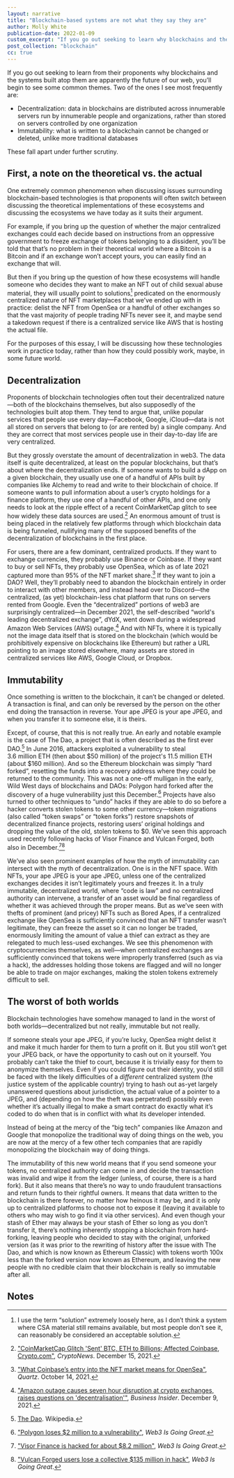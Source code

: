 ```yaml
---
layout: narrative
title: "Blockchain-based systems are not what they say they are"
author: Molly White
publication-date: 2022-01-09
custom_excerpt: "If you go out seeking to learn why blockchains and the systems built atop them are apparently the future of our web, you’ll begin to see some common themes. These fall apart under further scrutiny."
post_collection: "blockchain"
cc: true
---
```


If you go out seeking to learn from their proponents why blockchains and the systems built atop them are apparently the future of our web, you’ll begin to see some common themes. Two of the ones I see most frequently are:

- Decentralization: data in blockchains are distributed across innumerable servers run by innumerable people and organizations, rather than stored on servers controlled by one organization
- Immutability: what is written to a blockchain cannot be changed or deleted, unlike more traditional databases

These fall apart under further scrutiny. 

## First, a note on the theoretical vs. the actual

One extremely common phenomenon when discussing issues surrounding blockchain-based technologies is that proponents will often switch between discussing the theoretical implementations of these ecosystems and discussing the ecosystems we have today as it suits their argument.

For example, if you bring up the question of whether the major centralized exchanges could each decide based on instructions from an oppressive government to freeze exchange of tokens belonging to a dissident, you’ll be told that that’s no problem in their theoretical world where a Bitcoin is a Bitcoin and if an exchange won’t accept yours, you can easily find an exchange that will. 

But then if you bring up the question of how these ecosystems will handle someone who decides they want to make an NFT out of child sexual abuse material, they will usually point to solutions[^fn0] predicated on the enormously centralized nature of NFT marketplaces that we’ve ended up with in practice: delist the NFT from OpenSea or a handful of other exchanges so that the vast majority of people trading NFTs never see it, and maybe send a takedown request if there is a centralized service like AWS that is hosting the actual file.

For the purposes of this essay, I will be discussing how these technologies work in practice today, rather than how they could possibly work, maybe, in some future world.

## Decentralization

Proponents of blockchain technologies often tout their decentralized nature—both of the blockchains themselves, but also supposedly of the technologies built atop them. They tend to argue that, unlike popular services that people use every day—Facebook, Google, iCloud—data is not all stored on servers that belong to (or are rented by) a single company. And they are correct that most services people use in their day-to-day life are very centralized. 

But they grossly overstate the amount of decentralization in web3. The data itself is quite decentralized, at least on the popular blockchains, but that’s about where the decentralization ends. If someone wants to build a dApp on a given blockchain, they usually use one of a handful of APIs built by companies like Alchemy to read and write to their blockchain of choice. If someone wants to pull information about a user’s crypto holdings for a finance platform, they use one of a handful of other APIs, and one only needs to look at the ripple effect of a recent CoinMarketCap glitch to see how widely these data sources are used.[^fn6] An enormous amount of trust is being placed in the relatively few platforms through which blockchain data is being funneled, nullifying many of the supposed benefits of the decentralization of blockchains in the first place.

For users, there are a few dominant, centralized products. If they want to exchange currencies, they probably use Binance or Coinbase. If they want to buy or sell NFTs, they probably use OpenSea, which as of late 2021 captured more than 95% of the NFT market share.[^fn1] If they want to join a DAO? Well, they’ll probably need to abandon the blockchain entirely in order to interact with other members, and instead head over to Discord—the centralized, (as yet) blockchain-less chat platform that runs on servers rented from Google. Even the “decentralized” portions of web3 are surprisingly centralized—in December 2021, the self-described “world's leading decentralized exchange”, dYdX, went down during a widespread Amazon Web Services (AWS) outage.[^fn2] And with NFTs, where it is typically not the image data itself that is stored on the blockchain (which would be prohibitively expensive on blockchains like Ethereum) but rather a URL pointing to an image stored elsewhere, many assets are stored in centralized services like AWS, Google Cloud, or Dropbox.

## Immutability

Once something is written to the blockchain, it can’t be changed or deleted. A transaction is final, and can only be reversed by the person on the other end doing the transaction in reverse. Your ape JPEG is your ape JPEG, and when you transfer it to someone else, it is theirs.

Except, of course, that this is not really true. An early and notable example is the case of The&nbsp;Dao, a project that is often described as the first ever DAO.[^fn7] In June 2016, attackers exploited a vulnerability to steal 3.6&nbsp;million&nbsp;ETH (then about $50&nbsp;million) of the project's 11.5&nbsp;million&nbsp;ETH (about $160&nbsp;million). And so the Ethereum blockchain was simply “hard forked”, resetting the funds into a recovery address where they could be returned to the community. This was not a one-off mulligan in the early, Wild West days of blockchains and DAOs: Polygon hard forked after the discovery of a huge vulnerability just this December.[^fn3] Projects have also turned to other techniques to “undo” hacks if they are able to do so before a hacker converts stolen tokens to some other currency—token migrations (also called “token swaps” or “token forks”) restore snapshots of decentralized finance projects, restoring users’ original holdings and dropping the value of the old, stolen tokens to $0. We’ve seen this approach used recently following hacks of Visor Finance and Vulcan Forged, both also in December.[^fn4][^fn5]

We’ve also seen prominent examples of how the myth of immutability can intersect with the myth of decentralization. One is in the NFT space. With NFTs, your ape JPEG is your ape JPEG, unless one of the centralized exchanges decides it isn’t legitimately yours and freezes it. In a truly immutable, decentralized world, where “code is law” and no centralized authority can intervene, a transfer of an asset would be final regardless of whether it was achieved through the proper means. But as we’ve seen with thefts of prominent (and pricey) NFTs such as Bored Apes, if a centralized exchange like OpenSea is sufficiently convinced that an NFT transfer wasn’t legitimate, they can freeze the asset so it can no longer be traded, enormously limiting the amount of value a thief can extract as they are relegated to much less-used exchanges. We see this phenomenon with cryptocurrencies themselves, as well—when centralized exchanges are sufficiently convinced that tokens were improperly transferred (such as via a hack), the addresses holding those tokens are flagged and will no longer be able to trade on major exchanges, making the stolen tokens extremely difficult to sell.

## The worst of both worlds

Blockchain technologies have somehow managed to land in the worst of both worlds—decentralized but not really, immutable but not really. 

If someone steals your ape JPEG, if you’re lucky, OpenSea might delist it and make it much harder for them to turn a profit on it. But you still won’t get your JPEG back, or have the opportunity to cash out on it yourself. You probably can’t take the thief to court, because it is trivially easy for them to anonymize themselves. Even if you could figure out their identity, you’d still be faced with the likely difficulties of a _different_ centralized system (the justice system of the applicable country) trying to hash out as-yet largely unanswered questions about jurisdiction, the actual value of a pointer to a JPEG, and (depending on how the theft was perpetrated) possibly even whether it’s actually illegal to make a smart contract do exactly what it’s coded to do when that is in conflict with what its developer intended.

Instead of being at the mercy of the “big tech” companies like Amazon and Google that monopolize the traditional way of doing things on the web, you are now at the mercy of a few other tech companies that are rapidly monopolizing the blockchain way of doing things.

The immutability of this new world means that if you send someone your tokens, no centralized authority can come in and decide the transaction was invalid and wipe it from the ledger (unless, of course, there is a hard fork). But it also means that there’s no way to undo fraudulent transactions and return funds to their rightful owners. It means that data written to the blockchain is there forever, no matter how heinous it may be, and it is only up to centralized platforms to choose not to expose it (leaving it available to others who may wish to go find it via other services). And even though your stash of Ether may always be your stash of Ether so long as you don’t transfer it, there’s nothing inherently stopping a blockchain from hard-forking, leaving people who decided to stay with the original, unforked version (as it was prior to the rewriting of history after the issue with The Dao, and which is now known as Ethereum Classic) with tokens worth 100x less than the forked version now known as Ethereum, and leaving the new people with no credible claim that their blockchain is really so immutable after all.

## Notes
[^fn0]: I use the term “solution” extremely loosely here, as I don’t think a system where CSA material still remains available, but most people don’t see it, can reasonably be considered an acceptable solution.
[^fn1]: ["What Coinbase’s entry into the NFT market means for OpenSea"](https://qz.com/2073503/coinbase-poses-a-threat-to-openseas-nft-dominance/), _Quartz_. October 14, 2021.
[^fn2]: ["Amazon outage causes seven hour disruption at crypto exchanges, raises questions on 'decentralisation'"](https://www.businessinsider.in/investment/news/aws-outage-shows-that-dexs-arent-are-decentralised-as-expected/articleshow/88186644.cms), _Business Insider_. December 9, 2021.
[^fn3]: ["Polygon loses $2 million to a vulnerability"](https://web3isgoinggreat.com/?id=2021-12-04-2), _Web3 Is Going Great_.
[^fn4]: ["Visor Finance is hacked for about $8.2 million"](https://web3isgoinggreat.com/?id=2021-12-21-2), _Web3 Is Going Great_.
[^fn5]: ["Vulcan Forged users lose a collective $135 million in hack"](https://web3isgoinggreat.com/?id=2021-12-13-2), _Web3 Is Going Great_.
[^fn6]: ["CoinMarketCap Glitch 'Sent' BTC, ETH to Billions; Affected Coinbase, Crypto.com"](https://cryptonews.com/news/coinmarketcap-glitch-sent-btc-eth-billions-affected-coinbase-cryptocom-yahoo-finance.htm), _CryptoNews_. December 15, 2021.
[^fn7]: [The Dao](https://en.wikipedia.org/wiki/The_DAO_(organization)). Wikipedia.
